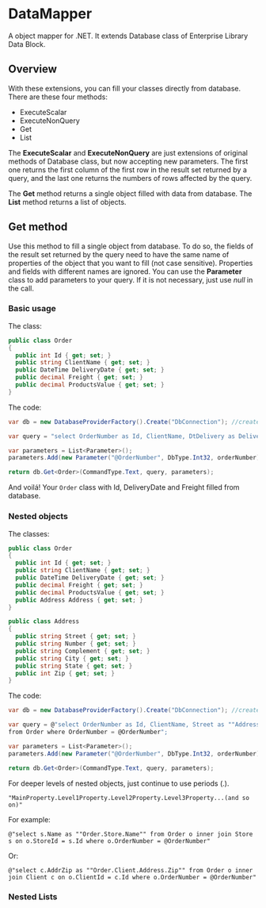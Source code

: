 # DataMapper
A object mapper for .NET. It extends Database class of Enterprise Library Data Block.

## Overview
With these extensions, you can fill your classes directly from database.
There are these four methods:
 * ExecuteScalar
 * ExecuteNonQuery
 * Get<T>
 * List<T>

The **ExecuteScalar** and **ExecuteNonQuery** are just extensions of original methods of Database class, but now accepting new parameters. The first one  returns the first column of the first row in the result set returned by a query, and the last one returns the numbers of rows affected by the query.

The **Get<T>** method returns a single object filled with data from database. The **List<T>** method returns a list of objects.

## Get method
Use this method to fill a single object from database. To do so, the fields of the result set returned by the query need to have the same name of properties of the object that you want to fill (not case sensitive). Properties and fields with different names are ignored.
You can use the **Parameter** class to add parameters to your query. If it is not necessary, just use *null* in the call.

### Basic usage
The class:
```c#
public class Order
{
  public int Id { get; set; }
  public string ClientName { get; set; }
  public DateTime DeliveryDate { get; set; }
  public decimal Freight { get; set; }
  public decimal ProductsValue { get; set; }
}
```
The code:
```c#
var db = new DatabaseProviderFactory().Create("DbConnection"); //create a new Database object

var query = "select OrderNumber as Id, ClientName, DtDelivery as DeliveryDate, Freight from Order where OrderNumber = @OrderNumber";

var parameters = List<Parameter>();
parameters.Add(new Parameter("@OrderNumber", DbType.Int32, orderNumber));

return db.Get<Order>(CommandType.Text, query, parameters);
```
And voilá! Your `Order` class with Id, DeliveryDate and Freight filled from database.

### Nested objects
The classes:
```c#
public class Order
{
  public int Id { get; set; }
  public string ClientName { get; set; }
  public DateTime DeliveryDate { get; set; }
  public decimal Freight { get; set; }
  public decimal ProductsValue { get; set; }
  public Address Address { get; set; }
}

public class Address
{
  public string Street { get; set; }
  public string Number { get; set; }
  public string Complement { get; set; }
  public string City { get; set; }
  public string State { get; set; }
  public int Zip { get; set; }
}
```
The code:
```c#
var db = new DatabaseProviderFactory().Create("DbConnection"); //create a new Database object

var query = @"select OrderNumber as Id, ClientName, Street as ""Address.Street"", Number as ""Address.Number"", zip as ""Address.Zip""
from Order where OrderNumber = @OrderNumber";

var parameters = List<Parameter>();
parameters.Add(new Parameter("@OrderNumber", DbType.Int32, orderNumber));

return db.Get<Order>(CommandType.Text, query, parameters);
```
For deeper levels of nested objects, just continue to use periods (.).

`"MainProperty.Level1Property.Level2Property.Level3Property...(and so on)"`

For example:

`@"select s.Name as ""Order.Store.Name"" from Order o inner join Store s on o.StoreId = s.Id where o.OrderNumber = @OrderNumber"`

Or:

`@"select c.AddrZip as ""Order.Client.Address.Zip"" from Order o inner join Client c on o.ClientId = c.Id where o.OrderNumber = @OrderNumber"`

### Nested Lists
